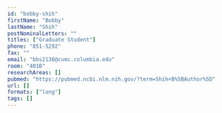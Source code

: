 ```yaml
---
id: "bobby-shih"
firstName: "Bobby"
lastName: "Shih"
postNominalLetters: ""
titles: ["Graduate Student"]
phone: "851-5292"
fax: ""
email: "bbs2136@cumc.columbia.edu"
room: "401B"
researchAreas: []
pubmed: "https://pubmed.ncbi.nlm.nih.gov/?term=Shih+B%5BAuthor%5D"
url: []
formats: ["long"]
tags: []
---
```

